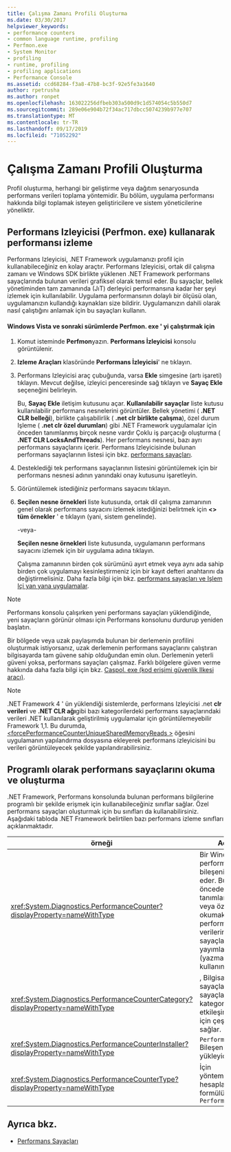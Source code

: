 ```yaml
---
title: Çalışma Zamanı Profili Oluşturma
ms.date: 03/30/2017
helpviewer_keywords:
- performance counters
- common language runtime, profiling
- Perfmon.exe
- System Monitor
- profiling
- runtime, profiling
- profiling applications
- Performance Console
ms.assetid: ccd68284-f3a8-47b8-bc3f-92e5fe3a1640
author: rpetrusha
ms.author: ronpet
ms.openlocfilehash: 163022256dfbeb303a500d9c1d574054c5b550d7
ms.sourcegitcommit: 289e06e904b72f34ac717dbcc5074239b977e707
ms.translationtype: MT
ms.contentlocale: tr-TR
ms.lasthandoff: 09/17/2019
ms.locfileid: "71052292"
---
```

# <a name="runtime-profiling"></a>Çalışma Zamanı Profili Oluşturma
Profil oluşturma, herhangi bir geliştirme veya dağıtım senaryosunda performans verileri toplama yöntemidir. Bu bölüm, uygulama performansı hakkında bilgi toplamak isteyen geliştiricilere ve sistem yöneticilerine yöneliktir.  
  
## <a name="tracking-performance-using-the-performance-monitor-perfmonexe"></a>Performans Izleyicisi (Perfmon. exe) kullanarak performansı izleme  
 Performans Izleyicisi, .NET Framework uygulamanızı profil için kullanabileceğiniz en kolay araçtır. Performans Izleyicisi, ortak dil çalışma zamanı ve Windows SDK birlikte yüklenen .NET Framework performans sayaçlarında bulunan verileri grafiksel olarak temsil eder. Bu sayaçlar, bellek yönetiminden tam zamanında (JıT) derleyici performansına kadar her şeyi izlemek için kullanılabilir. Uygulama performansının dolaylı bir ölçüsü olan, uygulamanızın kullandığı kaynakları size bildirir. Uygulamanızın dahili olarak nasıl çalıştığını anlamak için bu sayaçları kullanın.  
  
#### <a name="to-run-perfmonexe-on-windows-vista-and-later-versions"></a>Windows Vista ve sonraki sürümlerde Perfmon. exe ' yi çalıştırmak için  
  
1. Komut isteminde **Perfmon**yazın. **Performans İzleyicisi** konsolu görüntülenir.  
  
2. **Izleme Araçları** klasöründe **Performans İzleyicisi**' ne tıklayın.  
  
3. Performans Izleyicisi araç çubuğunda, varsa **Ekle** simgesine (artı işareti) tıklayın. Mevcut değilse, izleyici penceresinde sağ tıklayın ve **Sayaç Ekle** seçeneğini belirleyin.  
  
     Bu, **Sayaç Ekle** iletişim kutusunu açar. **Kullanılabilir sayaçlar** liste kutusu kullanılabilir performans nesnelerini görüntüler. Bellek yönetimi ( **.NET CLR belleği**), birlikte çalışabilirlik ( **.net clr birlikte çalışma**), özel durum Işleme ( **.net clr özel durumları**) gibi .NET Framework uygulamalar için önceden tanımlanmış birçok nesne vardır Çoklu iş parçacığı oluşturma ( **.NET CLR LocksAndThreads**). Her performans nesnesi, bazı ayrı performans sayaçlarını içerir. Performans Izleyicisinde bulunan performans sayaçlarının listesi için bkz. [performans sayaçları](performance-counters.md).  
  
4. Desteklediği tek performans sayaçlarının listesini görüntülemek için bir performans nesnesi adının yanındaki onay kutusunu işaretleyin.  
  
5. Görüntülemek istediğiniz performans sayacını tıklayın.  
  
6. **Seçilen nesne örnekleri** liste kutusunda, ortak dil çalışma zamanının genel olarak performans sayacını izlemek istediğinizi belirtmek için  **\<> tüm örnekler** ' e tıklayın (yani, sistem genelinde).  
  
     -veya-  
  
     **Seçilen nesne örnekleri** liste kutusunda, uygulamanın performans sayacını izlemek için bir uygulama adına tıklayın.  
  
     Çalışma zamanının birden çok sürümünü ayırt etmek veya aynı ada sahip birden çok uygulamayı kesinleştirmeniz için bir kayıt defteri anahtarını da değiştirmelisiniz. Daha fazla bilgi için bkz. [performans sayaçları ve Işlem Içi yan yana uygulamalar](performance-counters-and-in-process-side-by-side-applications.md).  
  
> [!NOTE]
> Performans konsolu çalışırken yeni performans sayaçları yüklendiğinde, yeni sayaçların görünür olması için Performans konsolunu durdurup yeniden başlatın.  
  
 Bir bölgede veya uzak paylaşımda bulunan bir derlemenin profilini oluşturmak istiyorsanız, uzak derlemenin performans sayaçlarını çalıştıran bilgisayarda tam güvene sahip olduğundan emin olun. Derlemenin yeterli güveni yoksa, performans sayaçları çalışmaz. Farklı bölgelere güven verme hakkında daha fazla bilgi için bkz. [Caspol. exe (kod erişimi güvenlik Ilkesi aracı)](../tools/caspol-exe-code-access-security-policy-tool.md).  
  
> [!NOTE]
> .NET Framework 4 ' ün yüklendiği sistemlerde, performans Izleyicisi .net **clr verileri** ve **.NET CLR ağı**gibi bazı kategorilerdeki performans sayaçlarındaki verileri .NET kullanılarak geliştirilmiş uygulamalar için görüntülemeyebilir Framework 1,1. Bu durumda, [ \<forcePerformanceCounterUniqueSharedMemoryReads >](../configure-apps/file-schema/runtime/forceperformancecounteruniquesharedmemoryreads-element.md) öğesini uygulamanın yapılandırma dosyasına ekleyerek performans izleyicisini bu verileri görüntüleyecek şekilde yapılandırabilirsiniz.  
  
## <a name="reading-and-creating-performance-counters-programmatically"></a>Programlı olarak performans sayaçlarını okuma ve oluşturma  
 .NET Framework, Performans konsolunda bulunan performans bilgilerine programlı bir şekilde erişmek için kullanabileceğiniz sınıflar sağlar. Özel performans sayaçları oluşturmak için bu sınıfları da kullanabilirsiniz. Aşağıdaki tabloda .NET Framework belirtilen bazı performans izleme sınıfları açıklanmaktadır.  
  
|örneği|Açıklama|  
|-----------|-----------------|  
|<xref:System.Diagnostics.PerformanceCounter?displayProperty=nameWithType>|Bir Windows NT performans sayacı bileşenini temsil eder. Bu sınıfı, önceden tanımlanmış mevcut veya özel sayaçları okumak ve performans verilerini Özel sayaçlara yayımlamak (yazmak) için kullanın.|  
|<xref:System.Diagnostics.PerformanceCounterCategory?displayProperty=nameWithType>|, Bilgisayardaki sayaçların ve sayaçların kategorileriyle etkileşim kurmak için çeşitli yöntemler sağlar.|  
|<xref:System.Diagnostics.PerformanceCounterInstaller?displayProperty=nameWithType>|`PerformanceCounter` Bileşen için bir yükleyici belirtir.|  
|<xref:System.Diagnostics.PerformanceCounterType?displayProperty=nameWithType>|İçin yönteminin`NextValue` hesaplanacağı formülü belirtir. `PerformanceCounter`|  
  
## <a name="see-also"></a>Ayrıca bkz.

- [Performans Sayaçları](performance-counters.md)
